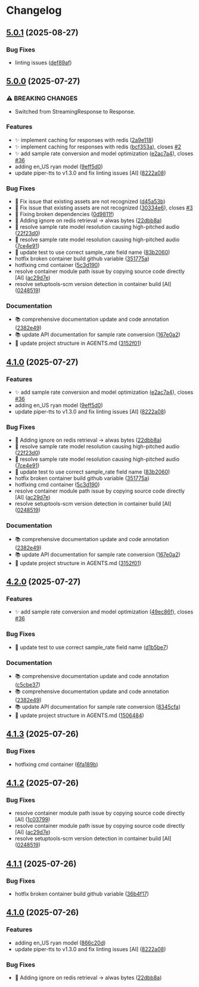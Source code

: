 # Changelog

## [5.0.1](https://github.com/stkr22/tts-batch-api-py/compare/v5.0.0...v5.0.1) (2025-08-27)


### Bug Fixes

* linting issues ([def89af](https://github.com/stkr22/tts-batch-api-py/commit/def89af451d77653be02209dbee9fbe8860521cc))

## [5.0.0](https://github.com/stkr22/tts-batch-api-py/compare/v4.1.0...v5.0.0) (2025-07-27)


### ⚠ BREAKING CHANGES

* Switched from StreamingResponse to Response.

### Features

* :sparkles: implement caching for responses  with redis ([2a9e118](https://github.com/stkr22/tts-batch-api-py/commit/2a9e118f1e2e0ce4f8a85f8fa6992da6f1f705b1))
* :sparkles: implement caching for responses  with redis ([bcf353a](https://github.com/stkr22/tts-batch-api-py/commit/bcf353a1d842400b569daba1d5d628fcee242c67)), closes [#2](https://github.com/stkr22/tts-batch-api-py/issues/2)
* ✨ add sample rate conversion and model optimization ([e2ac7a4](https://github.com/stkr22/tts-batch-api-py/commit/e2ac7a46670b7efd603f70b98484c592ff72978f)), closes [#36](https://github.com/stkr22/tts-batch-api-py/issues/36)
* adding en_US ryan model ([9eff5d0](https://github.com/stkr22/tts-batch-api-py/commit/9eff5d040530b41ad4139e7137e6e76949f12b6e))
* update piper-tts to v1.3.0 and fix linting issues [AI] ([8222a08](https://github.com/stkr22/tts-batch-api-py/commit/8222a086a81f1cdad75581e12beceb316b072d9c))


### Bug Fixes

* :bug: Fix issue that existing assets are not recognized ([d45a53b](https://github.com/stkr22/tts-batch-api-py/commit/d45a53bdf07483857b78193938317a889d4cbd53))
* :bug: Fix issue that existing assets are not recognized ([30334e6](https://github.com/stkr22/tts-batch-api-py/commit/30334e699942170b1094697d4b6e25b6207e8976)), closes [#3](https://github.com/stkr22/tts-batch-api-py/issues/3)
* :bug: Fixing broken dependencies ([0d9811f](https://github.com/stkr22/tts-batch-api-py/commit/0d9811fb0c71556f24afefd3fecb51e4045f271c))
* :rotating_light: Adding ignore on redis retrieval -&gt; alwas bytes ([22dbb8a](https://github.com/stkr22/tts-batch-api-py/commit/22dbb8a910372ff6bb2cf7b49445c889cded720c))
* 🐛 resolve sample rate model resolution causing high-pitched audio ([22f23d0](https://github.com/stkr22/tts-batch-api-py/commit/22f23d0e446880175b5145efe1ad3d5a2f1c4f3a))
* 🐛 resolve sample rate model resolution causing high-pitched audio ([7ce4e91](https://github.com/stkr22/tts-batch-api-py/commit/7ce4e9107e467ca60c6a717834faa4dccb0eec7e))
* 🧪 update test to use correct sample_rate field name ([83b2060](https://github.com/stkr22/tts-batch-api-py/commit/83b2060068d5042d9a014f824bce075820971f32))
* hotfix broken container build github variable ([351775a](https://github.com/stkr22/tts-batch-api-py/commit/351775a6114f78ad68017cd7057bc643de237a75))
* hotfixing cmd container ([5c3d190](https://github.com/stkr22/tts-batch-api-py/commit/5c3d1905246d114dd46f1a56f866440bf2bda4d3))
* resolve container module path issue by copying source code directly [AI] ([ac29d7e](https://github.com/stkr22/tts-batch-api-py/commit/ac29d7ea468427341781c357cbf1ea24227549f0))
* resolve setuptools-scm version detection in container build [AI] ([0248519](https://github.com/stkr22/tts-batch-api-py/commit/02485193db61c66e414e20671f128d0b43402366))


### Documentation

* 📚 comprehensive documentation update and code annotation ([2382e49](https://github.com/stkr22/tts-batch-api-py/commit/2382e4962a717dae44613da30cbaad5b39c7fefb))
* 📚 update API documentation for sample rate conversion ([167e0a2](https://github.com/stkr22/tts-batch-api-py/commit/167e0a20dc39de28ab24ce2dd257d90b3949f0ca))
* 📝 update project structure in AGENTS.md ([3152f01](https://github.com/stkr22/tts-batch-api-py/commit/3152f019e4a6e8f3c79d21429414536503453073))

## [4.1.0](https://github.com/stkr22/tts-batch-api-py/compare/v4.0.1...v4.1.0) (2025-07-27)


### Features

* ✨ add sample rate conversion and model optimization ([e2ac7a4](https://github.com/stkr22/tts-batch-api-py/commit/e2ac7a46670b7efd603f70b98484c592ff72978f)), closes [#36](https://github.com/stkr22/tts-batch-api-py/issues/36)
* adding en_US ryan model ([9eff5d0](https://github.com/stkr22/tts-batch-api-py/commit/9eff5d040530b41ad4139e7137e6e76949f12b6e))
* update piper-tts to v1.3.0 and fix linting issues [AI] ([8222a08](https://github.com/stkr22/tts-batch-api-py/commit/8222a086a81f1cdad75581e12beceb316b072d9c))


### Bug Fixes

* :rotating_light: Adding ignore on redis retrieval -&gt; alwas bytes ([22dbb8a](https://github.com/stkr22/tts-batch-api-py/commit/22dbb8a910372ff6bb2cf7b49445c889cded720c))
* 🐛 resolve sample rate model resolution causing high-pitched audio ([22f23d0](https://github.com/stkr22/tts-batch-api-py/commit/22f23d0e446880175b5145efe1ad3d5a2f1c4f3a))
* 🐛 resolve sample rate model resolution causing high-pitched audio ([7ce4e91](https://github.com/stkr22/tts-batch-api-py/commit/7ce4e9107e467ca60c6a717834faa4dccb0eec7e))
* 🧪 update test to use correct sample_rate field name ([83b2060](https://github.com/stkr22/tts-batch-api-py/commit/83b2060068d5042d9a014f824bce075820971f32))
* hotfix broken container build github variable ([351775a](https://github.com/stkr22/tts-batch-api-py/commit/351775a6114f78ad68017cd7057bc643de237a75))
* hotfixing cmd container ([5c3d190](https://github.com/stkr22/tts-batch-api-py/commit/5c3d1905246d114dd46f1a56f866440bf2bda4d3))
* resolve container module path issue by copying source code directly [AI] ([ac29d7e](https://github.com/stkr22/tts-batch-api-py/commit/ac29d7ea468427341781c357cbf1ea24227549f0))
* resolve setuptools-scm version detection in container build [AI] ([0248519](https://github.com/stkr22/tts-batch-api-py/commit/02485193db61c66e414e20671f128d0b43402366))


### Documentation

* 📚 comprehensive documentation update and code annotation ([2382e49](https://github.com/stkr22/tts-batch-api-py/commit/2382e4962a717dae44613da30cbaad5b39c7fefb))
* 📚 update API documentation for sample rate conversion ([167e0a2](https://github.com/stkr22/tts-batch-api-py/commit/167e0a20dc39de28ab24ce2dd257d90b3949f0ca))
* 📝 update project structure in AGENTS.md ([3152f01](https://github.com/stkr22/tts-batch-api-py/commit/3152f019e4a6e8f3c79d21429414536503453073))

## [4.2.0](https://github.com/stkr22/tts-batch-api-py/compare/v4.1.3...v4.2.0) (2025-07-27)


### Features

* ✨ add sample rate conversion and model optimization ([49ec86f](https://github.com/stkr22/tts-batch-api-py/commit/49ec86f32f951a1bc2c2231920d5c6589816444e)), closes [#36](https://github.com/stkr22/tts-batch-api-py/issues/36)


### Bug Fixes

* 🧪 update test to use correct sample_rate field name ([d1b5be7](https://github.com/stkr22/tts-batch-api-py/commit/d1b5be7f8202eead11f1d5368d1ea4f673e92996))


### Documentation

* 📚 comprehensive documentation update and code annotation ([c5cbe37](https://github.com/stkr22/tts-batch-api-py/commit/c5cbe37f5ff64dec617aa9735e5cedc6894307fe))
* 📚 comprehensive documentation update and code annotation ([2382e49](https://github.com/stkr22/tts-batch-api-py/commit/2382e4962a717dae44613da30cbaad5b39c7fefb))
* 📚 update API documentation for sample rate conversion ([8345cfa](https://github.com/stkr22/tts-batch-api-py/commit/8345cfae7eadf8d238ef5ff60a867b6d22195249))
* 📝 update project structure in AGENTS.md ([1506484](https://github.com/stkr22/tts-batch-api-py/commit/1506484d071696c80b27347d7f64c1821d6e2f52))

## [4.1.3](https://github.com/stkr22/tts-batch-api-py/compare/v4.1.2...v4.1.3) (2025-07-26)


### Bug Fixes

* hotfixing cmd container ([6fa189b](https://github.com/stkr22/tts-batch-api-py/commit/6fa189b000ec9fa4f2b9c81c9439a17a7fda7083))

## [4.1.2](https://github.com/stkr22/tts-batch-api-py/compare/v4.1.1...v4.1.2) (2025-07-26)


### Bug Fixes

* resolve container module path issue by copying source code directly [AI] ([1c03799](https://github.com/stkr22/tts-batch-api-py/commit/1c03799262b3b67679bb658d033b5e927508121d))
* resolve container module path issue by copying source code directly [AI] ([ac29d7e](https://github.com/stkr22/tts-batch-api-py/commit/ac29d7ea468427341781c357cbf1ea24227549f0))
* resolve setuptools-scm version detection in container build [AI] ([0248519](https://github.com/stkr22/tts-batch-api-py/commit/02485193db61c66e414e20671f128d0b43402366))

## [4.1.1](https://github.com/stkr22/tts-batch-api-py/compare/v4.1.0...v4.1.1) (2025-07-26)


### Bug Fixes

* hotfix broken container build github variable ([36b4f17](https://github.com/stkr22/tts-batch-api-py/commit/36b4f17a36c5e51f715836a8dfae48880e822d47))

## [4.1.0](https://github.com/stkr22/tts-batch-api-py/compare/v4.0.1...v4.1.0) (2025-07-26)


### Features

* adding en_US ryan model ([866c20d](https://github.com/stkr22/tts-batch-api-py/commit/866c20da2f4f365be7cc02a2d5e84cbb58c0161c))
* update piper-tts to v1.3.0 and fix linting issues [AI] ([8222a08](https://github.com/stkr22/tts-batch-api-py/commit/8222a086a81f1cdad75581e12beceb316b072d9c))


### Bug Fixes

* :rotating_light: Adding ignore on redis retrieval -&gt; alwas bytes ([22dbb8a](https://github.com/stkr22/tts-batch-api-py/commit/22dbb8a910372ff6bb2cf7b49445c889cded720c))
